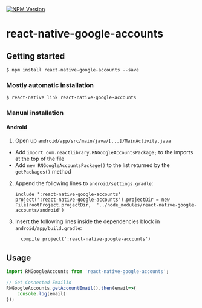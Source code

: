[![NPM Version][npm-image]][npm-url]

# react-native-google-accounts

## Getting started

`$ npm install react-native-google-accounts --save`

### Mostly automatic installation

`$ react-native link react-native-google-accounts`

### Manual installation




#### Android

1. Open up `android/app/src/main/java/[...]/MainActivity.java`
  - Add `import com.reactlibrary.RNGoogleAccountsPackage;` to the imports at the top of the file
  - Add `new RNGoogleAccountsPackage()` to the list returned by the `getPackages()` method
2. Append the following lines to `android/settings.gradle`:
  	```
  	include ':react-native-google-accounts'
  	project(':react-native-google-accounts').projectDir = new File(rootProject.projectDir, 	'../node_modules/react-native-google-accounts/android')
  	```
3. Insert the following lines inside the dependencies block in `android/app/build.gradle`:
  	```
      compile project(':react-native-google-accounts')
  	```




## Usage
```javascript
import RNGoogleAccounts from 'react-native-google-accounts';

// Get Connected Emailid
RNGoogleAccounts.getAccountEmail().then(email=>{
	console.log(email)
});
```
[npm-image]: https://img.shields.io/npm/v/react-native-google-accounts.svg
[npm-url]: https://www.npmjs.com/package/react-native-google-accounts

  
